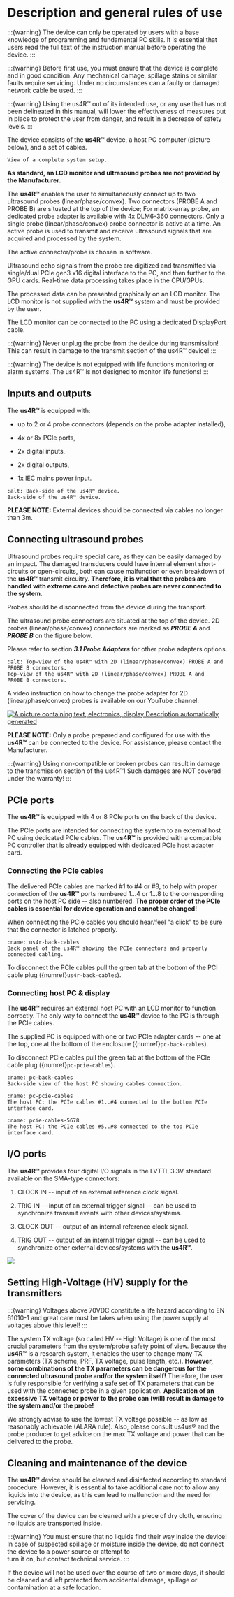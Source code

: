 # Description and general rules of use

:::{warning}
The device can only be operated by users with a base knowledge of programming and fundamental PC skills. It is essential that users read the full text of the instruction manual before operating the device.
:::

:::{warning}
Before first use, you must ensure that the device is complete and in good condition. Any mechanical damage, spillage stains or similar faults require servicing. Under no circumstances can a faulty or damaged network cable be used.
:::

:::{warning}
Using the us4R™ out of its intended use, or any use that has not been delineated in this manual, will lower the effectiveness of measures put in place to protect the user from danger, and result in a decrease of safety levels.
:::
  
The device consists of the **us4R™** device, a host PC computer (picture below), and a set of cables.

```{figure} img/us4r+pc.jpeg
View of a complete system setup.
```

**As standard, an LCD monitor and ultrasound probes are not provided by the Manufacturer.**

The **us4R™** enables the user to simultaneously connect up to two ultrasound probes (linear/phase/convex). Two connectors (PROBE A and PROBE B) are situated at the top of the device; For matrix-array probe, an dedicated probe adapter is available with 4x DLM6-360 connectors.
Only a single probe (linear/phase/convex) probe connector is active at a time. An active probe is used to transmit and receive ultrasound signals that are acquired and processed by the system. 

The active connector/probe is chosen in software.

Ultrasound echo signals from the probe are digitized and transmitted via single/dual PCIe gen3 x16 digital interface to the PC, and then further to the GPU cards. Real-time data processing takes place in the CPU/GPUs.

The processed data can be presented graphically on an LCD monitor. The LCD monitor is not supplied with the **us4R™** system and must be provided by the user.

The LCD monitor can be connected to the PC using a dedicated DisplayPort cable.

:::{warning}
Never unplug the probe from the device during transmission!
This can result in damage to the transmit section of the us4R™ device!
:::

:::{warning}
The device is not equipped with life functions monitoring or alarm systems. 
The us4R™ is not designed to monitor life functions!
:::

## Inputs and outputs

The **us4R™** is equipped with:

-   up to 2 or 4 probe connectors (depends on the probe adapter
    installed),

-   4x or 8x PCIe ports,

-   2x digital inputs,

-   2x digital outputs,

-   1x IEC mains power input.


```{figure} img/us4r-back.jpeg
:alt: Back-side of the us4R™ device. 
Back-side of the us4R™ device.
```

**PLEASE NOTE:** External devices should be connected via cables no
longer than 3m.

## Connecting ultrasound probes

Ultrasound probes require special care, as they can be easily damaged by
an impact. The damaged transducers could have internal element
short-circuits or open-circuits, both can cause malfunction or even
breakdown of the **us4R™** transmit circuitry. **Therefore, it is vital
that the probes are handled with extreme care and defective probes are
never connected to the system.**

Probes should be disconnected from the device during the transport.

The ultrasound probe connectors are situated at the top of the device.
2D probes (linear/phase/convex) connectors are marked as ***PROBE A***
and ***PROBE B*** on the figure below.

Please refer to section ***3.1 Probe Adapters*** for other probe
adapters options.

```{figure} img/us4r+pc+probe.jpeg
:alt: Top-view of the us4R™ with 2D (linear/phase/convex) PROBE A and PROBE B connectors.
Top-view of the us4R™ with 2D (linear/phase/convex) PROBE A and PROBE B connectors.
```

A video instruction on how to change the probe adapter for 2D (linear/phase/convex) probes is available on our YouTube channel:

[![A picture containing text, electronics, display Description automatically generated](img/us4r-lite-change-adapter-video.png)](https://www.youtube.com/watch?v=v9DwhbGclBE)

**PLEASE NOTE:** Only a probe prepared and configured for use with the **us4R™** can be connected to the device. For assistance, please contact the Manufacturer.

:::{warning}
Using non-compatible or broken probes can result in damage to the transmission section of the us4R™!
Such damages are NOT covered under the warranty!
:::

## PCIe ports 

The **us4R™** is equipped with 4 or 8 PCIe ports on the back of the
device.

The PCIe ports are intended for connecting the system to an external
host PC using dedicated PCIe cables. The **us4R™** is provided with a
compatible PC controller that is already equipped with dedicated PCIe
host adapter card.

### Connecting the PCIe cables

The delivered PCIe cables are marked #1 to #4 or #8, to help with proper
connection of the **us4R™** ports numbered 1...4 or 1...8 to the
corresponding ports on the host PC side -- also numbered. **The proper
order of the PCIe cables is essential for device operation and cannot be
changed!**

When connecting the PCIe cables you should hear/feel "a click" to be
sure that the connector is latched properly.

```{figure} img/us4r-back+cables.jpg
:name: us4r-back-cables
Back panel of the us4R™ showing the PCIe connectors and properly connected cabling. 
```

To disconnect the PCIe cables pull the green tab at the bottom of the PCI cable plug ({numref}`us4r-back-cables`).

### Connecting host PC & display

The **us4R™** requires an external host PC with an LCD monitor to function correctly. The only way to connect the **us4R™** device to the PC is through the PCIe cables.

The supplied PC is equipped with one or two PCIe adapter cards -- one at the top, one at the bottom of the enclosure ({numref}`pc-back-cables`).

To disconnect PCIe cables pull the green tab at the bottom of the PCIe cable plug ({numref}`pc-pcie-cables`).

```{figure} img/pc-back+cables.jpeg
:name: pc-back-cables
Back-side view of the host PC showing cables connection.
```

```{figure} img/pc+pcie-cables.jpeg
:name: pc-pcie-cables
The host PC: the PCIe cables #1..#4 connected to the bottom PCIe interface card.
```

```{figure} img/pcie-cables-5678.jpeg
:name: pcie-cables-5678
The host PC: the PCIe cables #5..#8 connected to the top PCIe interface card.
```

## I/O ports

The **us4R™** provides four digital I/O signals in the LVTTL 3.3V
standard available on the SMA-type connectors:

1.  CLOCK IN -- input of an external reference clock signal.

2.  TRIG IN -- input of an external trigger signal -- can be used to
    synchronize transmit events with other devices/systems.

3.  CLOCK OUT -- output of an internal reference clock signal.

4.  TRIG OUT -- output of an internal trigger signal -- can be used to synchronize other external devices/systems with the **us4R™**.

![](img/us4r-back.jpeg)

## Setting High-Voltage (HV) supply for the transmitters


:::{warning}
Voltages above 70VDC constitute a life hazard according to EN 61010-1 and great care must be takes when using the power supply at voltages above this level!
:::

The system TX voltage (so called HV -- High Voltage) is one of the most
crucial parameters from the system/probe safety point of view. Because
the **us4R™** is a research system, it enables the user to change many
TX parameters (TX scheme, PRF, TX voltage, pulse length, etc.).
**However, some combinations of the TX parameters can be dangerous for
the connected ultrasound probe and/or the system itself!** Therefore,
the user is fully responsible for verifying a safe set of TX parameters
that can be used with the connected probe in a given application.
**Application of an excessive TX voltage or power to the probe can
(will) result in damage to the system and/or the probe!**

We strongly advise to use the lowest TX voltage possible -- as low as
reasonably achievable (ALARA rule). Also, please consult us4us® and the
probe producer to get advice on the max TX voltage and power that can be
delivered to the probe.

## Cleaning and maintenance of the device

The **us4R™** device should be cleaned and disinfected according to
standard procedure. However, it is essential to take additional care not
to allow any liquids into the device, as this can lead to malfunction
and the need for servicing.

The cover of the device can be cleaned with a piece of dry cloth,
ensuring no liquids are transported inside.

:::{warning}
You must ensure that no liquids find their way inside the device!
In case of suspected spillage or moisture inside the device, 
do not connect the device to a power source or attempt to  
turn it on, but contact technical service. 
:::

If the device will not be used over the course of two or more days, it
should be cleaned and left protected from accidental damage, spillage or
contamination at a safe location.
